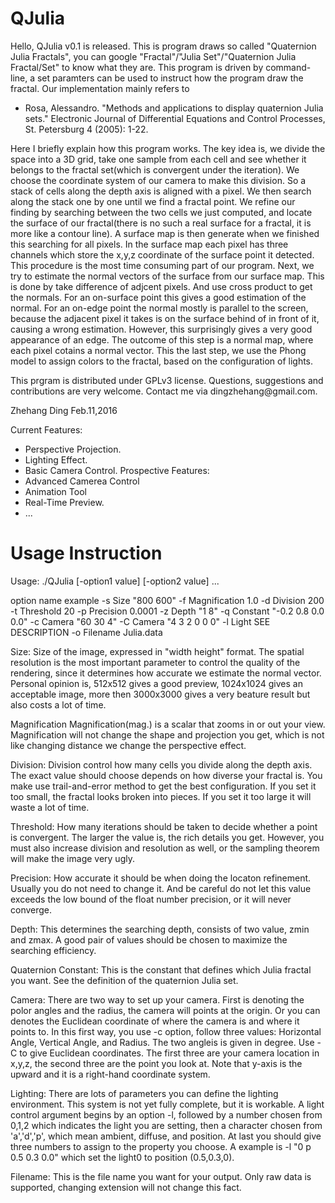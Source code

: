 # QJulia

<p>Hello, QJulia v0.1 is released. This is program draws so called "Quaternion Julia Fractals", you can google "Fractal"/"Julia Set"/"Quaternion Julia Fractal/Set" to know what they are. This program is driven by command-line, a set paramters can be used to instruct how the program draw the fractal. Our implementation mainly refers to </p>
<ul>
<li>Rosa, Alessandro. "Methods and applications to display quaternion Julia sets." Electronic Journal of Differential Equations and Control Processes, St. Petersburg 4 (2005): 1-22.</l<p>
</ul>

<p>Here I briefly explain how this program works. The key idea is, we divide the space into a 3D grid, take one sample from each cell and see whether it belongs to the fractal set(which is convergent under the iteration). We choose the coordinate system of our camera to make this division. So a stack of cells along the depth axis is aligned with a pixel. We then search along the stack one by one until we find a fractal point. We refine our finding by searching between the two cells we just computed, and locate the surface of our fractal(there is no such a real surface for a fractal, it is more like a contour line). A surface map is then generate when we finished this searching for all pixels. In the surface map each pixel has three channels which store the x,y,z coordinate of the surface point it detected. This procedure is the most time consuming part of our program. Next, we try to estimate the normal vectors of the surface from our surface map. This is done by take difference of adjcent pixels. And use cross product to get the normals. For an on-surface point this gives a good estimation of the normal. For an on-edge point the normal mostly is parallel to the screen, because the adjacent pixel it takes is on the surface behind of in front of it, causing a wrong estimation. However, this surprisingly gives a very good appearance of an edge. The outcome of this step is a normal map, where each pixel cotains a normal vector. This the last step, we use the Phong model to assign colors to the fractal, based on the configuration of lights.</p>

<p>This prgram is distributed under GPLv3 license. Questions, suggestions and contributions are very welcome. Contact me via dingzhehang@gmail.com.</p>

<p>    Zhehang Ding     Feb.11,2016</p>

Current Features:
 - Perspective Projection.
 - Lighting Effect.
 - Basic Camera Control.
Prospective Features:
 - Advanced Camerea Control
 - Animation Tool
 - Real-Time Preview.
 - ...

<h1>Usage Instruction</h1>

Usage: ./QJulia [-option1 value] [-option2 value] ...

  option name              example
  -s     Size              "800 600"
  -f     Magnification     1.0
  -d     Division          200
  -t     Threshold         20
  -p     Precision         0.0001
  -z     Depth             "1 8"
  -q     Constant          "-0.2 0.8 0.0 0.0"
  -c     Camera            "60 30 4"
  -C     Camera            "4 3 2 0 0 0"
  -l     Light             SEE DESCRIPTION
  -o     Filename          Julia.data

Size:
  Size of the image, expressed in "width height" format. The spatial resolution is the most important parameter to control the quality of the rendering, since it determines how accurate we estimate the normal vector. Personal opinion is, 512x512 gives a good preview, 1024x1024 gives an acceptable image, more then 3000x3000 gives a very beature result but also costs a lot of time.

Magnification
  Magnification(mag.) is a scalar that zooms in or out your view. Magnification will not change the shape and projection you get, which is not like changing distance we change the perspective effect.

Division:
  Division control how many cells you divide along the depth axis. The exact value should choose depends on how diverse your fractal is. You make use trail-and-error method to get the best configuration. If you set it too small, the fractal looks broken into pieces. If you set it too large it will waste a lot of time.

Threshold:
  How many iterations should be taken to decide whether a point is convergent. The larger the value is, the rich details you get. However, you must also increase division and resolution as well, or the sampling theorem will make the image very ugly.

Precision:
  How accurate it should be when doing the locaton refinement. Usually you do not need to change it. And be careful do not let this value exceeds the low bound of the float number precision, or it will never converge.

Depth:
  This determines the searching depth, consists of two value, zmin and zmax. A good pair of values should be chosen to maximize the searching efficiency.

Quaternion Constant:
This is the constant that defines which Julia fractal you want. See the definition of the quaternion Julia set.

Camera:
  There are two way to set up your camera. First is denoting the polor angles and the radius, the camera will points at the origin. Or you can denotes the Euclidean coordinate of where the camera is and where it points to. In this first way, you use -c option, follow three values: Horizontal Angle, Vertical Angle, and Radius. The two angleis is given in degree. Use -C to give Euclidean coordinates. The first three are your camera location in x,y,z, the second three are the point you look at. Note that y-axis is the upward and it is a right-hand coordinate system. 

Lighting:
  There are lots of parameters you can define the lighting environment. This system is not yet fully complete, but it is workable. A light control argument begins by an option -l, followed by a number chosen from 0,1,2 which indicates the light you are setting, then a character chosen from 'a','d','p', which mean ambient, diffuse, and position. At last you should give three numbers to assign to the property you choose. A example is -l "0 p 0.5 0.3 0.0" which set the light0 to position (0.5,0.3,0).

Filename:
  This is the file name you want for your output. Only raw data is supported, changing extension will not change this fact.
